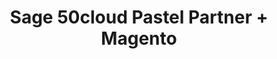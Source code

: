 ---
title: "Sage 50cloud Pastel Partner + Magento"
seoTitle: "Sage 50cloud Pastel Partner Magento Integration"
seoDescription: "Integrate source_name and Magento, and you'll be able to streamline your workflow, simplify the ordering process and save time - and money. Find out more about how a Sage 50cloud Pastel Partner Magento Integration can help your business."
lead: "Let Stock2Shop send product updates from Sage 50cloud Pastel Partner to Magento (1.x or 2.x), as well as automatically raise online orders directly into your accounting software and instruct your warehouse to fulfill the order. Here’s how we can help you streamline your workflow."
type: "source-channel"
source: "sage-50cloud-pastel-partner"
channel: "magento"
image: "/images/sap-shopify.png"
imageAlt: source_name logo
tags: []
aliases:
    - /integrations/sage-pastel-partner-magento/
---